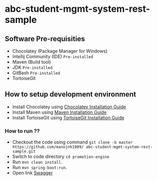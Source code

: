 # abc-student-mgmt-system-rest-sample

## Software Pre-requisities
* Chocolatey (Package Manager for Windows)
* Intellij Community (IDE) ```Pre-installed```
* Maven (Build tool) 
* JDK ```Pre-installed```
* GitBash ```Pre-installed```
* TortoiseGit 

## How to setup development environment
* Install Chocolatey using [Chocolatey Installation Guide](https://chocolatey.org/install)
* Install Maven using [Maven Installation Guide](https://community.chocolatey.org/packages/maven)
* Install TortoiseGit using [TortoiseGit Installation Guide](https://community.chocolatey.org/packages/tortoisegit)

### How to run ??

* Checkout the code using command ```git clone -b master https://github.com/manojnh1989/
abc-student-mgmt-system-rest-sample.git```
* Switch to code directory ```cd promotion-engine```
* Run ```mvn clean install```.
* Run ```mvn spring-boot:run```.
* Open link [Swagger](http://localhost:8080/student-mgmt-service/swagger-ui.html#!)

